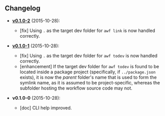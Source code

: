 ## Changelog

* **[v0.1.0-2](https://github.com/mklement0/awf/compare/v0.1.0-1...v0.1.0-2)** (2015-10-28):
  * [fix] Using `.` as the target dev folder for `awf link` is now handled correctly.

* **[v0.1.0-1](https://github.com/mklement0/awf/compare/v0.1.0-0...v0.1.0-1)** (2015-10-28):
  * [fix] Using `.` as the target dev folder for `awf todev` is now handled correctly.
  * [enhancement] If the target dev folder for `awf todev` is found to be located
    inside a package project (specifically, if `../package.json` exists), it is
    now the *parent* folder's name that is used to form the symlink name, as it
    is assumed to be project-specific, whereas the subfolder hosting the workflow
    source code may not.

* **v0.1.0-0** (2015-10-28):
  * [doc] CLI help improved.


